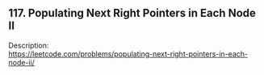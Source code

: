 ## 117. Populating Next Right Pointers in Each Node II

Description:  
https://leetcode.com/problems/populating-next-right-pointers-in-each-node-ii/